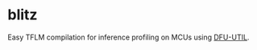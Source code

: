 # blitz
Easy TFLM compilation for inference profiling on MCUs using [DFU-UTIL](https://dfu-util.sourceforge.net). 
